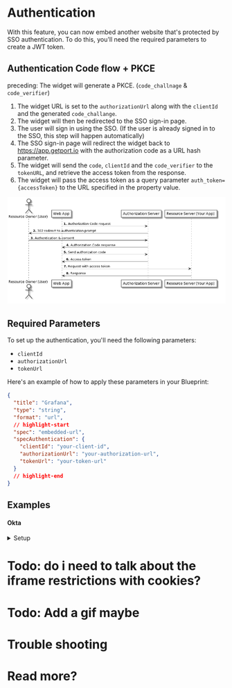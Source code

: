 # Authentication

With this feature, you can now embed another website that's protected by SSO authentication.
To do this, you'll need the required parameters to create a JWT token.

## Authentication Code flow + PKCE

preceding: The widget will generate a PKCE. (`code_challnage` & `code_verifier`)

1. The widget URL is set to the `authorizationUrl` along with the `clientId` and the generated `code_challange`.
2. The widget will then be redirected to the SSO sign-in page.
3. The user will sign in using the SSO. (If the user is already signed in to the SSO, this step will happen automatically)
4. The SSO sign-in page will redirect the widget back to https://app.getport.io with the authorization code as a URL hash parameter.
5. The widget will send the `code`, `clientId` and the `code_verifier` to the `tokenURL`, and retrieve the access token from the response.
6. The widget will pass the access token as a query parameter `auth_token={accessToken}` to the URL specified in the property value.

![AuthorizationCodeFlow.png](../../../../static/img/software-catalog/widgets/embedded-url/AuthorizationCodeFlow.png)

## Required Parameters

To set up the authentication, you'll need the following parameters:

- `clientId`
- `authorizationUrl`
- `tokenUrl`

Here's an example of how to apply these parameters in your Blueprint:

```json showLineNumbers
{
  "title": "Grafana",
  "type": "string",
  "format": "url",
  // highlight-start
  "spec": "embedded-url",
  "specAuthentication": {
    "clientId": "your-client-id",
    "authorizationUrl": "your-authorization-url",
    "tokenUrl": "your-token-url"
  }
  // highlight-end
}
```

## Examples

#### Okta

<details>
    <summary>Setup</summary>

**Steps:**

1. Follow steps in [right here on Okta documentation](https://developer.okta.com/docs/guides/implement-grant-type/authcodepkce/main/) to create an Application in your Okta Organization.
2. Add Port Host to Trusted Origins:
   1. Go to Security > API > Trusted Origins.
   2. Add https://app.getport.io as a new origin. Check Cross-Origin & Redirect checkboxes.
3. Enable IFrame for Sign-In Page:
   1. Go to Customizations > Other
   2. Scroll to "IFrame Embedding" and enable it.

<br />

**How to configure my Grafana with OAuth & Port embedding?**
:::info Note
The following example is just for illustration purposes and may not reflect the actual URLs and client IDs used in
your Okta setup.

Based on Grafana docs for [JWT Configuration](https://grafana.com/docs/grafana/latest/setup-grafana/configure-security/configure-authentication/jwt/) & [OAuth Configuration](https://grafana.com/docs/grafana/latest/setup-grafana/configure-security/configure-authentication/generic-oauth/)

:::

```ini
[security] -> Required for the embedding
allow_embedding = true

[auth.jwt] -> Required for the embedding
...
jwk_set_url = https://{your-okta-org}.okta.com/oauth2/default/v1/keys
expected_claims = {"iss": "https://{your-okta-org}.okta.com", "aud": "https://{your-okta-org}.okta.com"}
url_login = true
...

[auth.generic_oauth] -> Regular OAuth authentication
...
client_id = {CLIENT_ID}
client_secret = {CLIENT_SECRET}
auth_url = https://{YOUR_OKTA_ORG}.okta.com/oauth2/v1/authorize
token_url = https://{YOUR_OKTA_ORG}.okta.com/oauth2/v1/token
api_url = https://{YOUR_OKTA_ORG}.okta.com/oauth2/v1/userinfo
enable_login_token = true
use_pkce = true
...
```

</details>

# Todo: do i need to talk about the iframe restrictions with cookies?

# Todo: Add a gif maybe

# Trouble shooting

# Read more?
